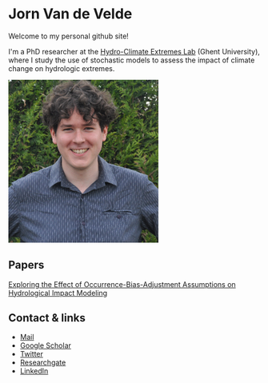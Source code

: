 # Jorn Van de Velde

Welcome to my personal github site!

I'm a PhD researcher at the [Hydro-Climate Extremes Lab](https://www.ugent.be/bw/environment/en/research/h-cel) (Ghent University), where I study the use of stochastic models to assess the impact of climate change on hydrologic extremes.

<img src="DSC_0709GoedalsArmenWEGcropped.jpg" alt="Jorn" width="300"/>

## Papers

[Exploring the Effect of Occurrence-Bias-Adjustment Assumptions on Hydrological Impact Modeling](https://doi.org/10.3390/w13111573)

## Contact & links

- [Mail](jorn.vandevelde@ugent.be)
- [Google Scholar](https://scholar.google.com/citations?user=rH0j4nYAAAAJ&hl=nl)
- [Twitter](https://twitter.com/JornVelde)
- [Researchgate](https://www.researchgate.net/profile/Jorn-Van-De-Velde)
- [LinkedIn](https://www.linkedin.com/in/jorn-van-de-velde-b97057146/)
